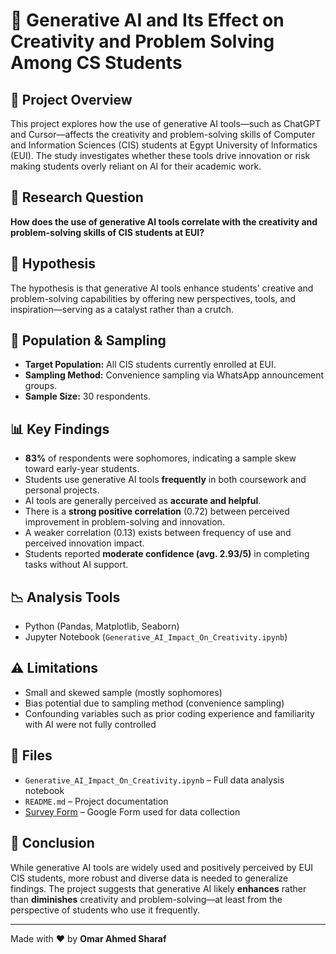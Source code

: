 # 🧠 Generative AI and Its Effect on Creativity and Problem Solving Among CS Students

## 📌 Project Overview

This project explores how the use of generative AI tools—such as ChatGPT and Cursor—affects the creativity and problem-solving skills of Computer and Information Sciences (CIS) students at Egypt University of Informatics (EUI). The study investigates whether these tools drive innovation or risk making students overly reliant on AI for their academic work.

## 🎯 Research Question

**How does the use of generative AI tools correlate with the creativity and problem-solving skills of CIS students at EUI?**

## 🧪 Hypothesis

The hypothesis is that generative AI tools enhance students' creative and problem-solving capabilities by offering new perspectives, tools, and inspiration—serving as a catalyst rather than a crutch.

## 👥 Population & Sampling

- **Target Population:** All CIS students currently enrolled at EUI.
- **Sampling Method:** Convenience sampling via WhatsApp announcement groups.
- **Sample Size:** 30 respondents.

## 📊 Key Findings

- **83%** of respondents were sophomores, indicating a sample skew toward early-year students.
- Students use generative AI tools **frequently** in both coursework and personal projects.
- AI tools are generally perceived as **accurate and helpful**.
- There is a **strong positive correlation** (0.72) between perceived improvement in problem-solving and innovation.
- A weaker correlation (0.13) exists between frequency of use and perceived innovation impact.
- Students reported **moderate confidence (avg. 2.93/5)** in completing tasks without AI support.

## 📉 Analysis Tools

- Python (Pandas, Matplotlib, Seaborn)
- Jupyter Notebook (`Generative_AI_Impact_On_Creativity.ipynb`)

## ⚠️ Limitations

- Small and skewed sample (mostly sophomores)
- Bias potential due to sampling method (convenience sampling)
- Confounding variables such as prior coding experience and familiarity with AI were not fully controlled

## 📎 Files

- `Generative_AI_Impact_On_Creativity.ipynb` – Full data analysis notebook
- `README.md` – Project documentation
- [Survey Form](https://forms.gle/pi6tVKvJydcpHcWTA) – Google Form used for data collection

## 📌 Conclusion

While generative AI tools are widely used and positively perceived by EUI CIS students, more robust and diverse data is needed to generalize findings. The project suggests that generative AI likely **enhances** rather than **diminishes** creativity and problem-solving—at least from the perspective of students who use it frequently.

---

Made with ❤️ by **Omar Ahmed Sharaf**